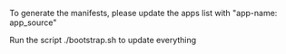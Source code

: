 To generate the manifests, please update the apps list with
"app-name: app_source"

Run the script ./bootstrap.sh to update everything
